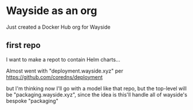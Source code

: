 # Wayside as an org

Just created a Docker Hub org for Wayside

## first repo

I want to make a repot to contain Helm charts...

Almost went with "deployment.wayside.xyz" per https://github.com/coredns/deployment

but I'm thinking now I'll go with a model like that repo, but the top-level will be "packaging.wayside.xyz", since the idea is this'll handle all of wayside's bespoke "packaging"

